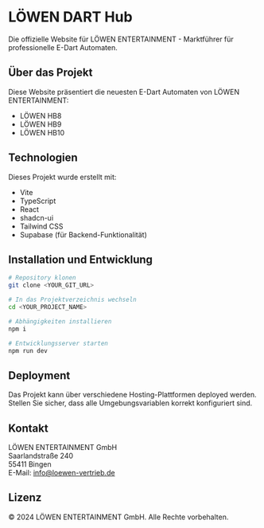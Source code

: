 
# LÖWEN DART Hub

Die offizielle Website für LÖWEN ENTERTAINMENT - Marktführer für professionelle E-Dart Automaten.

## Über das Projekt

Diese Website präsentiert die neuesten E-Dart Automaten von LÖWEN ENTERTAINMENT:
- LÖWEN HB8
- LÖWEN HB9  
- LÖWEN HB10

## Technologien

Dieses Projekt wurde erstellt mit:
- Vite
- TypeScript
- React
- shadcn-ui
- Tailwind CSS
- Supabase (für Backend-Funktionalität)

## Installation und Entwicklung

```sh
# Repository klonen
git clone <YOUR_GIT_URL>

# In das Projektverzeichnis wechseln
cd <YOUR_PROJECT_NAME>

# Abhängigkeiten installieren
npm i

# Entwicklungsserver starten
npm run dev
```

## Deployment

Das Projekt kann über verschiedene Hosting-Plattformen deployed werden. Stellen Sie sicher, dass alle Umgebungsvariablen korrekt konfiguriert sind.

## Kontakt

LÖWEN ENTERTAINMENT GmbH  
Saarlandstraße 240  
55411 Bingen  
E-Mail: info@loewen-vertrieb.de

## Lizenz

© 2024 LÖWEN ENTERTAINMENT GmbH. Alle Rechte vorbehalten.
